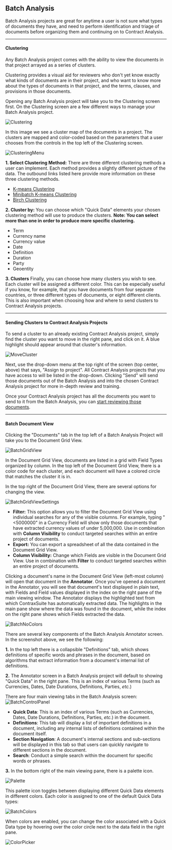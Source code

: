 ## Batch Analysis

Batch Analysis projects are great for anytime a user is not sure what types of documents they have, and need to perform identification and triage of documents before organizing them and continuing on to Contract Analysis.

---

#### Clustering

Any Batch Analysis project comes with the ability to view the documents in that project arrayed as a series of clusters.

Clustering provides a visual aid for reviewers who don't yet know exactly what kinds of documents are in their project, and who want to know more about the types of documents in that project, and the terms, clauses, and provisions in those documents.

Opening any Batch Analysis project will take you to the Clustering screen first. On the Clustering screen are a few different ways to manage your Batch Analysis project.

  ![Clustering](../../../_static/img/guides/Reviewers/clustering.png)

In this image we see a cluster map of the documents in a project. The clusters are mapped and color-coded based on the parameters that a user chooses from the controls in the top left of the Clustering screen.

  ![ClusteringMenu](../../../_static/img/guides/Reviewers/clustering_menu.png)

**1. Select Clustering Method:** There are three different clustering methods a user can implement. Each method provides a slightly different picture of the data. The outbound links listed here provide more information on these three clustering methods.
  * [K-means Clustering](https://en.wikipedia.org/wiki/K-means_clustering)
  * [Minibatch K-means Clustering](https://www.geeksforgeeks.org/ml-mini-batch-k-means-clustering-algorithm/)
  * [Birch Clustering](https://en.wikipedia.org/wiki/BIRCH)

**2. Cluster by:** You can choose which "Quick Data" elements your chosen clustering method will use to produce the clusters. **Note: You can select more than one in order to produce more specific clustering.**
  * Term
  * Currency name
  * Currency value
  * Date
  * Definition
  * Duration
  * Party
  * Geoentity

**3. Clusters** Finally, you can choose how many clusters you wish to see. Each cluster will be assigned a different color. This can be especially useful if you know, for example, that you have documents from four separate countries, or three different types of documents, or eight different clients. This is also important when choosing how and where to send clusters to Contract Analysis projects.

---

#### Sending Clusters to Contract Analysis Projects

To send a cluster to an already existing Contract Analysis project, simply find the cluster you want to move in the right pane, and click on it. A blue highlight should appear around that cluster's information.

  ![MoveCluster](../../../_static/img/guides/Reviewers/move_cluster.png)

Next, use the drop-down menu at the top right of the screen (top center, above) that says, "Assign to project". All Contract Analysis projects that you have access to will be listed in the drop-down. Clicking "Send" will send those documents out of the Batch Analysis and into the chosen Contract Analysis project for more in-depth review and training.

Once your Contract Analysis project has all the documents you want to send to it from the Batch Analysis, you can [start reviewing those documents](./document_review).

---

#### Batch Document View

Clicking the "Documents" tab in the top left of a Batch Analysis Project will take you to the Document Grid View.

  ![BatchGridView](../../../_static/img/guides/Reviewers/batch_grid_view.png)

In the Document Grid View, documents are listed in a grid with Field Types organized by column. In the top left of the Document Grid View, there is a color code for each cluster, and each document will have a colored circle that matches the cluster it is in.

In the top right of the Document Grid View, there are several options for changing the view.

  ![BatchGridViewSettings](../../../_static/img/guides/Reviewers/batch_grid_view_settings.png)

* **Filter:** This option allows you to filter the Document Grid View using individual searches for any of the visible columns. For example, typing "<5000000" in a Currency Field will show only those documents that have extracted currency values of under 5,000,000. Use in combination with **Column Visibility** to conduct targeted searches within an entire project of documents.
* **Export:** You can export a spreadsheet of all the data contained in the Document Grid View.
* **Column Visibility:** Change which Fields are visible in the Document Grid View. Use in combination with **Filter** to conduct targeted searches within an entire project of documents.

Clicking a document's name in the Document Grid View (left-most column) will open that document in the **Annotator**. Once you've opened a document in the Annotator, you will see that document's text displayed in plain text, with Fields and Field values displayed in the index on the right pane of the main viewing window. The Annotator displays the highlighted text from which ContraxSuite has automatically extracted data. The highlights in the main pane show where the data was found in the document, while the index on the right pane shows which Fields extracted the data.

  ![BatchNoColors](../../../_static/img/guides/Reviewers/batch_no_colors.png)

There are several key components of the Batch Analysis Annotator screen. In the screenshot above, we see the following:

**1.** In the top left there is a collapsible "Definitions" tab, which shows definitions of specific words and phrases in the document, based on algorithms that extract information from a document's internal list of definitions.

**2.** The Annotator screen in a Batch Analysis project will default to showing "Quick Data" in the right pane. This is an index of various Terms (such as Currencies, Dates, Date Durations, Definitions, Parties, *etc.*)

There are four main viewing tabs in the Batch Analysis screen:
  ![BatchControlPanel](../../../_static/img/guides/Reviewers/batch_panel.png)

* **Quick Data**: This is an index of various Terms (such as Currencies, Dates, Date Durations, Definitions, Parties, *etc.*) in the document.
* **Definitions**: This tab will display a list of important definitions in a document, including any internal lists of definitions contained within the document itself.
* **Section Navigation**: A document's internal sections and sub-sections will be displayed in this tab so that users can quickly navigate to different sections in the document.
* **Search**: Conduct a simple search within the document for specific words or phrases.

**3.** In the bottom right of the main viewing pane, there is a palette icon.

  ![Palette](../../../_static/img/guides/Reviewers/palette.png)

This palette icon toggles between displaying different Quick Data elements in different colors. Each color is assigned to one of the default Quick Data types:

  ![BatchColors](../../../_static/img/guides/Reviewers/batch_colors.png)

When colors are enabled, you can change the color associated with a Quick Data type by hovering over the color circle next to the data field in the right pane.

  ![ColorPicker](../../../_static/img/guides/Reviewers/color_picker.png)